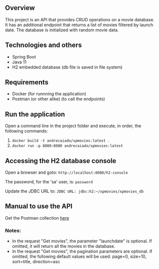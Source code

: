 ## Overview 

This project is an API that provides CRUD operations on a movie database. It has an additional endpoint that returns a list of movies filtered by launch date. The database is initialized with random movie data.

## Technologies and others

 - Spring Boot
 - Java 11
 - H2 embedded database (db file is saved in file system)

## Requirements

 - Docker (for runnning the application)
 - Postman (or other alike) (to call the endpoints)

## Run the application

Open a command line in the project folder and execute, in order, the following commands:

 1. `docker build -t andrecaiado/xpmovies:latest .`
 2. `docker run -p 8080:8080 andrecaiado/xpmovies:latest`

## Accessing the H2 database console

Open a browser and goto:
`http://localhost:8080/h2-console`

The password, for the 'sa' user, is: 
`password`

Update the JDBC URL to: 
`JDBC URL: jdbc:h2:~/xpmovies/xpmovies_db`

## Manual to use the API

Get the Postman collection [here](xpmovies.postman_collection.json)

### Notes:
 - In the request "Get movies", the parameter "launchdate" is optional. If omitted, it will return all the movies in the database.
 - In the request "Get movies", the pagination parameters are optional. If omitted, the following default values will be used: page=0, size=10, sort=title, direction=asc